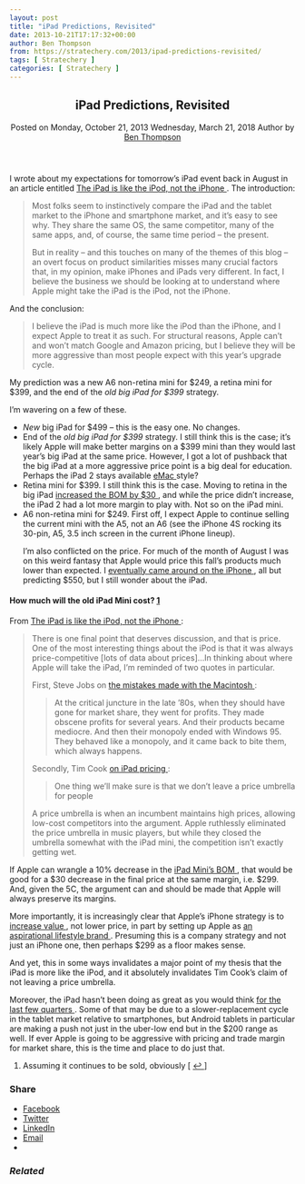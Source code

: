```yaml
---
layout: post
title: "iPad Predictions, Revisited"
date: 2013-10-21T17:17:32+00:00
author: Ben Thompson
from: https://stratechery.com/2013/ipad-predictions-revisited/
tags: [ Stratechery ]
categories: [ Stratechery ]
---
```


<article class="post-571 post type-post status-publish format-standard hentry category-articles topics-ipad topics-mobile concepts-premium-strategy concepts-strategy companies-apple" id="post-571">
 <header class="entry-header">
  <h1 class="entry-title">
   iPad Predictions, Revisited
  </h1>
  <div class="entry-meta">
   <span class="posted-on">
    <span class="screen-reader-text">
     Posted on
    </span>
    <time class="entry-date published" datetime="2013-10-21T10:17:32-07:00">
     Monday, October 21, 2013
    </time>
    <time class="updated" datetime="2018-03-21T15:06:27-07:00">
     Wednesday, March 21, 2018
    </time>
   </span>
   <span class="byline">
    <span class="author vcard">
     <span class="screen-reader-text">
      Author
     </span>
     by
     <a class="url fn n" href="https://stratechery.com/author/stratechery/">
      Ben Thompson
     </a>
    </span>
   </span>
  </div>
  <!-- .entry-meta -->
 </header>
 <!-- .entry-header -->
 <div class="entry-content">
  <p>
   I wrote about my expectations for tomorrow’s iPad event back in August in an article entitled
   <a href="http://stratechery.com/2013/the-ipad-is-like-the-ipod-not-the-iphone/">
    The iPad is like the iPod, not the iPhone
   </a>
   . The introduction:
  </p>
  <blockquote>
   <p>
    Most folks seem to instinctively compare the iPad and the tablet market to the iPhone and smartphone market, and it’s easy to see why. They share the same OS, the same competitor, many of the same apps, and, of course, the same time period – the present.
   </p>
   <p>
    But in reality – and this touches on many of the themes of this blog – an overt focus on product similarities misses many crucial factors that, in my opinion, make iPhones and iPads very different. In fact, I believe the business we should be looking at to understand where Apple might take the iPad is the iPod, not the iPhone.
   </p>
  </blockquote>
  <p>
   And the conclusion:
  </p>
  <blockquote>
   <p>
    I believe the iPad is much more like the iPod than the iPhone, and I expect Apple to treat it as such. For structural reasons, Apple can’t and won’t match Google and Amazon pricing, but I believe they will be more aggressive than most people expect with this year’s upgrade cycle.
   </p>
  </blockquote>
  <p>
   My prediction was a new A6 non-retina mini for $249, a retina mini for $399, and the end of the
   <em>
    old big iPad for $399
   </em>
   strategy.
  </p>
  <p>
   I’m wavering on a few of these.
  </p>
  <ul>
   <li>
    <em>
     New
    </em>
    big iPad for $499 – this is the easy one. No changes.
   </li>
   <li>
    End of the
    <em>
     old big iPad for $399
    </em>
    strategy. I still think this is the case; it’s likely Apple will make better margins on a $399 mini than they would last year’s big iPad at the same price. However, I got a lot of pushback that the big iPad at a more aggressive price point is a big deal for education. Perhaps the iPad 2 stays available
    <a href="http://en.wikipedia.org/wiki/Emac">
     eMac
    </a>
    style?
   </li>
   <li>
    Retina mini for $399. I still think this is the case. Moving to retina in the big iPad
    <a href="http://www.isuppli.com/Teardowns/News/Pages/New-iPad-32-GB-4G-Carries-364-35-Bill-of-Materials.aspx">
     increased the BOM by $30
    </a>
    , and while the price didn’t increase, the iPad 2 had a lot more margin to play with. Not so on the iPad mini.
   </li>
   <li>
    A6 non-retina mini for $249. First off, I expect Apple to continue selling the current mini with the A5, not an A6 (see the iPhone 4S rocking its 30-pin, A5, 3.5 inch screen in the current iPhone lineup).
    <p>
     I’m also conflicted on the price. For much of the month of August I was on this weird fantasy that Apple would price this fall’s products much lower than expected. I
     <a href="http://stratechery.com/2013/thinking-about-iphone-pricing/">
      eventually came around on the iPhone
     </a>
     , all but predicting $550, but I still wonder about the iPad.
    </p>
   </li>
  </ul>
  <h4>
   How much will the old iPad Mini cost?
   <a class="footnote-link footnote-identifier-link" href="#footnote_0_571" id="identifier_0_571" title="Assuming it continues to be sold, obviously">
    1
   </a>
  </h4>
  <p>
   From
   <a href="http://stratechery.com/2013/the-ipad-is-like-the-ipod-not-the-iphone/">
    The iPad is like the iPod, not the iPhone
   </a>
   :
  </p>
  <blockquote>
   <p>
    There is one final point that deserves discussion, and that is price. One of the most interesting things about the iPod is that it was always price-competitive [lots of data about prices]…In thinking about where Apple will take the iPad, I’m reminded of two quotes in particular.
   </p>
   <p>
    First, Steve Jobs on
    <a href="http://web.archive.org/web/20040201210852/http://www.msnbc.msn.com/Default.aspx?id=4052227&amp;p1=0">
     the mistakes made with the Macintosh
    </a>
    :
   </p>
   <blockquote>
    <p>
     At the critical juncture in the late ’80s, when they should have gone for market share, they went for profits. They made obscene profits for several years. And their products became mediocre. And then their monopoly ended with Windows 95. They behaved like a monopoly, and it came back to bite them, which always happens.
    </p>
   </blockquote>
   <p>
    Secondly, Tim Cook
    <a href="http://www.iamconcise.com/main/the-reason-for-the-ipad-mini.html">
     on iPad pricing
    </a>
    :
   </p>
   <blockquote>
    <p>
     One thing we’ll make sure is that we don’t leave a price umbrella for people
    </p>
   </blockquote>
   <p>
    A price umbrella is when an incumbent maintains high prices, allowing low-cost competitors into the argument. Apple ruthlessly eliminated the price umbrella in music players, but while they closed the umbrella somewhat with the iPad mini, the competition isn’t exactly getting wet.
   </p>
  </blockquote>
  <p>
   If Apple can wrangle a 10% decrease in the
   <a href="http://www.isuppli.com/Teardowns/News/Pages/Low-End-iPad-mini-Carries-188-Bill-of-Materials-Teardown-Analysis-Reveals.aspx">
    iPad Mini’s BOM
   </a>
   , that would be good for a $30 decrease in the final price at the same margin, i.e. $299. And, given the 5C, the argument can and should be made that Apple will always preserve its margins.
  </p>
  <p>
   More importantly, it is increasingly clear that Apple’s iPhone strategy is to
   <a href="http://stratechery.com/2013/two-minutes-fifty-six-seconds/">
    increase value
   </a>
   , not lower price, in part by setting up Apple as
   <a href="http://stratechery.com/2013/where-is-the-bad-news/">
    an aspirational lifestyle brand
   </a>
   . Presuming this is a company strategy and not just an iPhone one, then perhaps $299 as a floor makes sense.
  </p>
  <p>
   And yet, this in some ways invalidates a major point of my thesis that the iPad is more like the iPod, and it absolutely invalidates Tim Cook’s claim of not leaving a price umbrella.
  </p>
  <p>
   Moreover, the iPad hasn’t been doing as great as you would think
   <a href="http://blogs.barrons.com/techtraderdaily/2013/08/05/apple-ipad-may-have-smaller-legacy-than-iphone-says-ubs/">
    for the last few quarters
   </a>
   . Some of that may be due to a slower-replacement cycle in the tablet market relative to smartphones, but Android tablets in particular are making a push not just in the uber-low end but in the $200 range as well. If ever Apple is going to be aggressive with pricing and trade margin for market share, this is the time and place to do just that.
  </p>
  <ol class="footnotes">
   <li class="footnote" id="footnote_0_571">
    Assuming it continues to be sold, obviously [
    <a class="footnote-link footnote-back-link" href="#identifier_0_571">
     ↩
    </a>
    ]
   </li>
  </ol>
  <div class="sharedaddy sd-sharing-enabled">
   <div class="robots-nocontent sd-block sd-social sd-social-icon-text sd-sharing">
    <h3 class="sd-title">
     Share
    </h3>
    <div class="sd-content">
     <ul>
      <li class="share-facebook">
       <a class="share-facebook sd-button share-icon" data-shared="sharing-facebook-571" href="https://stratechery.com/2013/ipad-predictions-revisited/?share=facebook" rel="nofollow noopener noreferrer" target="_blank" title="Click to share on Facebook">
        <span>
         Facebook
        </span>
       </a>
      </li>
      <li class="share-twitter">
       <a class="share-twitter sd-button share-icon" data-shared="sharing-twitter-571" href="https://stratechery.com/2013/ipad-predictions-revisited/?share=twitter" rel="nofollow noopener noreferrer" target="_blank" title="Click to share on Twitter">
        <span>
         Twitter
        </span>
       </a>
      </li>
      <li class="share-linkedin">
       <a class="share-linkedin sd-button share-icon" data-shared="sharing-linkedin-571" href="https://stratechery.com/2013/ipad-predictions-revisited/?share=linkedin" rel="nofollow noopener noreferrer" target="_blank" title="Click to share on LinkedIn">
        <span>
         LinkedIn
        </span>
       </a>
      </li>
      <li class="share-email">
       <a class="share-email sd-button share-icon" data-shared="" href="https://stratechery.com/2013/ipad-predictions-revisited/?share=email" rel="nofollow noopener noreferrer" target="_blank" title="Click to email this to a friend">
        <span>
         Email
        </span>
       </a>
      </li>
      <li class="share-end">
      </li>
     </ul>
    </div>
   </div>
  </div>
  <div class="jp-relatedposts" id="jp-relatedposts">
   <h3 class="jp-relatedposts-headline">
    <em>
     Related
    </em>
   </h3>
  </div>
 </div>
 <!-- .entry-content -->
</article>

